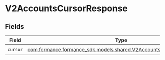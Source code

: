 # V2AccountsCursorResponse


## Fields

| Field                                                                                                                           | Type                                                                                                                            | Required                                                                                                                        | Description                                                                                                                     |
| ------------------------------------------------------------------------------------------------------------------------------- | ------------------------------------------------------------------------------------------------------------------------------- | ------------------------------------------------------------------------------------------------------------------------------- | ------------------------------------------------------------------------------------------------------------------------------- |
| `cursor`                                                                                                                        | [com.formance.formance_sdk.models.shared.V2AccountsCursorResponseCursor](../../models/shared/V2AccountsCursorResponseCursor.md) | :heavy_check_mark:                                                                                                              | N/A                                                                                                                             |
